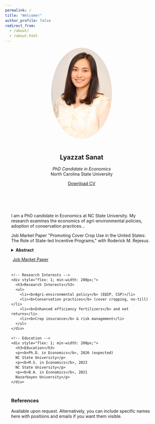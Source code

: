 ```yaml
---
permalink: /
title: "Welcome!"
author_profile: false
redirect_from: 
  - /about/
  - /about.html
---
```


<div style="max-width: 1100px; margin: 0 auto; padding: 0 20px;">
  <div style="display: flex; flex-wrap: wrap; gap: 30px; align-items: flex-start;">
    <!-- Left column -->
    <div style="flex: 1 1 250px; text-align: center;">
      <img src="/images/Headshot_LS.jpg" alt="Lyazzat Sanat" style="border-radius: 50%; width: 100%; max-width: 200px; margin-bottom: 15px;">
      <h2>Lyazzat Sanat</h2>
      <p><em>PhD Candidate in Economics</em><br>North Carolina State University</p>
      <p>
        <a href="/files/cv.pdf" class="btn btn--primary" style="margin: 5px;">Download CV</a>
      </p>
      <p>
        <a href="mailto:lsanat@ncsu.edu"><i class="fas fa-envelope"></i></a> &nbsp;
        <a href="https://www.linkedin.com/in/lyazzatsanat"><i class="fab fa-linkedin"></i></a> &nbsp;
        <a href="https://scholar.google.com/citations?user=XXXX"><i class="ai ai-google-scholar"></i></a> &nbsp;
        <a href="https://github.com/XXXX"><i class="fab fa-github"></i></a>
      </p>
    </div>

  <!-- Right column -->
  <div style="flex: 2 1 500px;">
  <p>
    I am a PhD candidate in Economics at NC State University. My research examines the economics of agri-environmental policies, adoption of conservation practices...
  </p>
  
Job Market Paper
"Promoting Cover Crop Use in the United States: The Role of State-led Incentive Programs," with Roderick M. Rejesus. 
  <!-- Collapsible Abstract -->
  <details>
    <summary style="cursor: pointer; font-weight: bold;">Abstract</summary>
    <p style="margin-top:10px;">
      [This study examines the role of state-led conservation programs in promoting cover crop adoption in the United
States (US). Utilizing county-level satellite data on cover crop acres from 16 US states between 2005 and 2020, our study
employs a staggered difference-in-differences (DiD) framework to estimate the impacts of these programs on cover crop
uptake. The findings reveal that state programs significantly increase initial short-term adoption of cover crops. However,
there is evidence that the strong initial adoption impact of state programs is generally not sustained over the longer term
several years after the introduction of the state program. Bolstering state-level conservation programs offers a practical
pathway to accelerate cover crop adoption rates and meet environmental goals in the short-term, especially since these
programs are flexibly designed and tailored to local needs. Nonetheless, program design adjustments or new policy instruments may be needed.]
    </p>
  </details>
  <p>
      <a href="/files/jmp.pdf" class="btn btn--info" style="margin: 5px;">Job Market Paper</a>
    </p>

  <!-- Two-column section -->
  <div style="display: flex; flex-wrap: wrap; gap: 40px; margin-top: 20px;">

    <!-- Research Interests -->
    <div style="flex: 1; min-width: 200px;">
      <h3>Research Interests</h3>
      <ul>
        <li><b>Agri-environmental policy</b> (EQIP, CSP)</li>
        <li><b>Conservation practices</b> (cover cropping, no-till)</li>
        <li><b>Enhanced efficiency fertilizers</b> and net returns</li>
        <li><b>Crop insurance</b> & risk management</li>
      </ul>
    </div>

    <!-- Education -->
    <div style="flex: 1; min-width: 200px;">
      <h3>Education</h3>
      <p><b>Ph.D. in Economics</b>, 2026 (expected)
      NC State University</p>
      <p><b>M.S. in Economics</b>, 2023
      NC State University</p>
      <p><b>B.A. in Economics</b>, 2021
      Nazarbayev University</p>
    </div>
  </div>

  <!-- References -->
  <div style="margin-top: 30px;">
    <h3>References</h3>
    <p>
      Available upon request. Alternatively, you can include specific names here with positions 
      and emails if you want them visible.
    </p>
  </div>

  </div>
</div>

